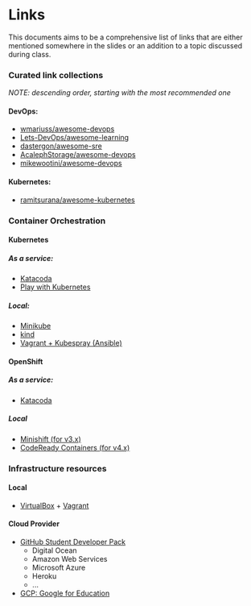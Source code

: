 Links
=====


This documents aims to be a comprehensive list of links that are either mentioned somewhere in the slides or an
addition to a topic discussed during class.


### Curated link collections

*NOTE: descending order, starting with the most recommended one*

#### DevOps:

* [wmariuss/awesome-devops](https://github.com/wmariuss/awesome-devops)
* [Lets-DevOps/awesome-learning](https://github.com/Lets-DevOps/awesome-learning)
* [dastergon/awesome-sre](https://github.com/dastergon/awesome-sre)
* [AcalephStorage/awesome-devops](https://github.com/AcalephStorage/awesome-devops)
* [mikewootini/awesome-devops](https://github.com/mikewootini/awesome-devops)

#### Kubernetes:

* [ramitsurana/awesome-kubernetes](https://github.com/ramitsurana/awesome-kubernetes)


### Container Orchestration

#### Kubernetes

##### As a service:

* [Katacoda](https://www.katacoda.com/courses/kubernetes/playground)
* [Play with Kubernetes](https://labs.play-with-k8s.com)

##### Local:

* [Minikube](https://github.com/kubernetes/minikube)
* [kind](https://kind.sigs.k8s.io/)
* [Vagrant + Kubespray (Ansible)](https://github.com/kubernetes-sigs/kubespray#vagrant)


#### OpenShift

##### As a service:

* [Katacoda](https://learn.openshift.com/playgrounds)

##### Local

* [Minishift (for v3.x)](https://github.com/minishift/minishift)
* [CodeReady Containers (for v4.x)](https://github.com/code-ready/crc)


### Infrastructure resources

#### Local

* [VirtualBox](https://www.virtualbox.org) + [Vagrant](https://www.vagrantup.com/docs/index.html)


#### Cloud Provider

* [GitHub Student Developer Pack](https://education.github.com/pack)
    * Digital Ocean
    * Amazon Web Services
    * Microsoft Azure
    * Heroku
    * ...
* [GCP: Google for Education](https://edu.google.com/programs/students/benefits/)